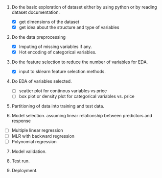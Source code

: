 1. Do the basic exploration of dataset either by using python or by reading dataset documentation.
   - [x] get dimensions of the dataset 
   - [x] get idea about the structure and type of variables

2. Do the data preprocessing 
   - [x] Imputing of missing variables if any.
   - [x] Hot encoding of categorical variables.

3. Do the feature selection to reduce the number of variables for EDA.
   - [x] input to sklearn feature selection methods.

4. Do EDA of variables selected.
   - [ ] scatter plot for continous variables vs price
   - [ ] box plot or density plot for categorical variables vs. price

5. Partitioning of data into training and test data.

6. Model selection.
   assuming linear relationship between predictors and response
  - [ ] Multiple linear regression
  - [ ] MLR with backward regression
  - [ ] Polynomial regression

7. Model validation.

8. Test run.

9. Deployment.
